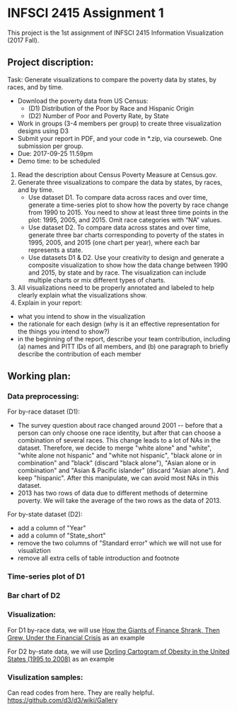 # INFSCI 2415 Assignment 1
This project is the 1st assignment of INFSCI 2415 Information Visualization (2017 Fall).

## Project discription:

Task: Generate visualizations to compare the poverty data by states, by races, and by time.
* Download the poverty data from US Census:
    + (D1) Distribution of the Poor by Race and Hispanic Origin
    + (D2) Number of Poor and Poverty Rate, by State
* Work in groups (3-4 members per group) to create three visualization designs using D3
* Submit your report in PDF, and your code in *.zip, via courseweb. One submission per group.
* Due: 2017-09-25 11.59pm
* Demo time: to be scheduled

1. Read the description about Census Poverty Measure at Census.gov.
2. Generate three visualizations to compare the data by states, by races, and by time.
    + Use dataset D1. To compare data across races and over time, generate a time-series plot to show how the poverty by race change from 1990 to 2015. You need to show at least three time points in the plot: 1995, 2005, and 2015. Omit race categories with “NA” values.
    + Use dataset D2. To compare data across states and over time, generate three bar charts corresponding to poverty of the states in 1995, 2005, and 2015 (one chart per year), where each bar represents a state.
    + Use datasets D1 & D2. Use your creativity to design and generate a composite visualization to show how the data change between 1990 and 2015, by state and by race. The visualization can include multiple charts or mix different types of charts.
3. All visualizations need to be properly annotated and labeled to help clearly explain what the visualizations show.
4. Explain in your report:
* what you intend to show in the visualization
* the rationale for each design (why is it an effective representation for the things you intend to show?)
* in the beginning of the report, describe your team contribution, including (a) names and PITT IDs of all members, and (b) one paragraph to briefly describe the contribution of each member

## Working plan:

### Data preprocessing:

For by-race dataset (D1):
* The survey question about race changed around 2001 -- before that a person can only choose one race identity, but after that can choose a combination of several races. This change leads to a lot of NAs in the dataset. Therefore, we decide to merge "white alone" and "white", "white alone not hispanic" and "white not hispanic", "black alone or in combination" and "black" (discard "black alone"), "Asian alone or in combination" and "Asian & Pacific islander" (discard "Asian alone"). And keep "hispanic". After this manipulate, we can avoid most NAs in this dataset.
* 2013 has two rows of data due to different methods of determine poverty. We will take the average of the two rows as the data of 2013.

For by-state dataset (D2):
* add a column of "Year"
* add a column of "State_short"
* remove the two columns of "Standard error" which we will not use for visualiztion
* remove all extra cells of table introduction and footnote

### Time-series plot of D1

### Bar chart of D2

### Visualization:

For D1 by-race data, we will use [How the Giants of Finance Shrank, Then Grew, Under the Financial Crisis](http://www.nytimes.com/interactive/2009/09/12/business/financial-markets-graphic.html) as an example

For D2 by-state data, we will use [Dorling Cartogram of Obesity in the United States (1995 to 2008)](https://homes.cs.washington.edu/~jheer//files/zoo/ex/maps/cartogram.html) as an example

### Visulization samples:
Can read codes from here. They are really helpful.
https://github.com/d3/d3/wiki/Gallery



 
